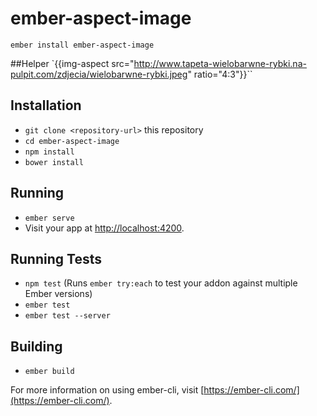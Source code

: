# ember-aspect-image

`ember install ember-aspect-image`

##Helper
`{{img-aspect src="http://www.tapeta-wielobarwne-rybki.na-pulpit.com/zdjecia/wielobarwne-rybki.jpeg" ratio="4:3"}}``


## Installation

* `git clone <repository-url>` this repository
* `cd ember-aspect-image`
* `npm install`
* `bower install`

## Running

* `ember serve`
* Visit your app at [http://localhost:4200](http://localhost:4200).

## Running Tests

* `npm test` (Runs `ember try:each` to test your addon against multiple Ember versions)
* `ember test`
* `ember test --server`

## Building

* `ember build`

For more information on using ember-cli, visit [https://ember-cli.com/](https://ember-cli.com/).

